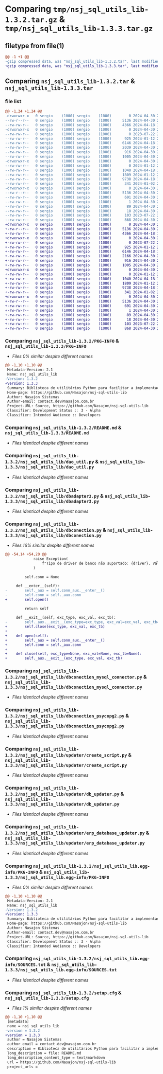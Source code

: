 # Comparing `tmp/nsj_sql_utils_lib-1.3.2.tar.gz` & `tmp/nsj_sql_utils_lib-1.3.3.tar.gz`

## filetype from file(1)

```diff
@@ -1 +1 @@
-gzip compressed data, was "nsj_sql_utils_lib-1.3.2.tar", last modified: Tue Apr 30 22:52:45 2024, max compression
+gzip compressed data, was "nsj_sql_utils_lib-1.3.3.tar", last modified: Tue Apr 30 22:58:11 2024, max compression
```

## Comparing `nsj_sql_utils_lib-1.3.2.tar` & `nsj_sql_utils_lib-1.3.3.tar`

### file list

```diff
@@ -1,24 +1,24 @@
-drwxrwxr-x   0 sergio    (1000) sergio    (1000)        0 2024-04-30 22:52:45.801759 nsj_sql_utils_lib-1.3.2/
--rw-r--r--   0 sergio    (1000) sergio    (1000)     5136 2024-04-30 22:52:45.801759 nsj_sql_utils_lib-1.3.2/PKG-INFO
--rw-rw-r--   0 sergio    (1000) sergio    (1000)     4366 2024-04-18 17:44:27.000000 nsj_sql_utils_lib-1.3.2/README.md
-drwxrwxr-x   0 sergio    (1000) sergio    (1000)        0 2024-04-30 22:52:45.801759 nsj_sql_utils_lib-1.3.2/nsj_sql_utils_lib/
--rw-rw-r--   0 sergio    (1000) sergio    (1000)        0 2023-07-22 21:56:47.000000 nsj_sql_utils_lib-1.3.2/nsj_sql_utils_lib/__init__.py
--rw-rw-r--   0 sergio    (1000) sergio    (1000)      925 2024-01-12 20:44:34.000000 nsj_sql_utils_lib-1.3.2/nsj_sql_utils_lib/dao_util.py
--rw-rw-r--   0 sergio    (1000) sergio    (1000)     6146 2024-04-18 18:01:51.000000 nsj_sql_utils_lib-1.3.2/nsj_sql_utils_lib/dbadapter3.py
--rw-rw-r--   0 sergio    (1000) sergio    (1000)     2039 2024-04-30 22:48:22.000000 nsj_sql_utils_lib-1.3.2/nsj_sql_utils_lib/dbconection.py
--rw-rw-r--   0 sergio    (1000) sergio    (1000)      916 2024-04-30 22:23:54.000000 nsj_sql_utils_lib-1.3.2/nsj_sql_utils_lib/dbconection_mysql_connector.py
--rw-rw-r--   0 sergio    (1000) sergio    (1000)     1005 2024-04-30 22:30:45.000000 nsj_sql_utils_lib-1.3.2/nsj_sql_utils_lib/dbconection_psycopg2.py
-drwxrwxr-x   0 sergio    (1000) sergio    (1000)        0 2024-04-30 22:52:45.801759 nsj_sql_utils_lib-1.3.2/nsj_sql_utils_lib/updater/
--rw-rw-r--   0 sergio    (1000) sergio    (1000)        0 2024-01-12 20:44:34.000000 nsj_sql_utils_lib-1.3.2/nsj_sql_utils_lib/updater/__init__.py
--rw-rw-r--   0 sergio    (1000) sergio    (1000)     1040 2024-04-18 17:44:27.000000 nsj_sql_utils_lib-1.3.2/nsj_sql_utils_lib/updater/create_script.py
--rw-rw-r--   0 sergio    (1000) sergio    (1000)     1809 2024-01-12 20:44:34.000000 nsj_sql_utils_lib-1.3.2/nsj_sql_utils_lib/updater/db_updater.py
--rw-rw-r--   0 sergio    (1000) sergio    (1000)     9738 2024-04-18 17:44:27.000000 nsj_sql_utils_lib-1.3.2/nsj_sql_utils_lib/updater/erp_database_updater.py
--rw-rw-r--   0 sergio    (1000) sergio    (1000)      341 2024-01-02 22:09:17.000000 nsj_sql_utils_lib-1.3.2/nsj_sql_utils_lib/updater/vars.py
-drwxrwxr-x   0 sergio    (1000) sergio    (1000)        0 2024-04-30 22:52:45.801759 nsj_sql_utils_lib-1.3.2/nsj_sql_utils_lib.egg-info/
--rw-r--r--   0 sergio    (1000) sergio    (1000)     5136 2024-04-30 22:52:45.000000 nsj_sql_utils_lib-1.3.2/nsj_sql_utils_lib.egg-info/PKG-INFO
--rw-rw-r--   0 sergio    (1000) sergio    (1000)      691 2024-04-30 22:52:45.000000 nsj_sql_utils_lib-1.3.2/nsj_sql_utils_lib.egg-info/SOURCES.txt
--rw-rw-r--   0 sergio    (1000) sergio    (1000)        1 2024-04-30 22:52:45.000000 nsj_sql_utils_lib-1.3.2/nsj_sql_utils_lib.egg-info/dependency_links.txt
--rw-rw-r--   0 sergio    (1000) sergio    (1000)       89 2024-04-30 22:52:45.000000 nsj_sql_utils_lib-1.3.2/nsj_sql_utils_lib.egg-info/requires.txt
--rw-rw-r--   0 sergio    (1000) sergio    (1000)       18 2024-04-30 22:52:45.000000 nsj_sql_utils_lib-1.3.2/nsj_sql_utils_lib.egg-info/top_level.txt
--rw-rw-r--   0 sergio    (1000) sergio    (1000)      103 2023-07-22 22:03:17.000000 nsj_sql_utils_lib-1.3.2/pyproject.toml
--rw-rw-r--   0 sergio    (1000) sergio    (1000)      868 2024-04-30 22:52:45.801759 nsj_sql_utils_lib-1.3.2/setup.cfg
+drwxrwxr-x   0 sergio    (1000) sergio    (1000)        0 2024-04-30 22:58:11.064800 nsj_sql_utils_lib-1.3.3/
+-rw-r--r--   0 sergio    (1000) sergio    (1000)     5136 2024-04-30 22:58:11.064800 nsj_sql_utils_lib-1.3.3/PKG-INFO
+-rw-rw-r--   0 sergio    (1000) sergio    (1000)     4366 2024-04-18 17:44:27.000000 nsj_sql_utils_lib-1.3.3/README.md
+drwxrwxr-x   0 sergio    (1000) sergio    (1000)        0 2024-04-30 22:58:11.064800 nsj_sql_utils_lib-1.3.3/nsj_sql_utils_lib/
+-rw-rw-r--   0 sergio    (1000) sergio    (1000)        0 2023-07-22 21:56:47.000000 nsj_sql_utils_lib-1.3.3/nsj_sql_utils_lib/__init__.py
+-rw-rw-r--   0 sergio    (1000) sergio    (1000)      925 2024-01-12 20:44:34.000000 nsj_sql_utils_lib-1.3.3/nsj_sql_utils_lib/dao_util.py
+-rw-rw-r--   0 sergio    (1000) sergio    (1000)     6146 2024-04-18 18:01:51.000000 nsj_sql_utils_lib-1.3.3/nsj_sql_utils_lib/dbadapter3.py
+-rw-rw-r--   0 sergio    (1000) sergio    (1000)     2166 2024-04-30 22:57:24.000000 nsj_sql_utils_lib-1.3.3/nsj_sql_utils_lib/dbconection.py
+-rw-rw-r--   0 sergio    (1000) sergio    (1000)      916 2024-04-30 22:23:54.000000 nsj_sql_utils_lib-1.3.3/nsj_sql_utils_lib/dbconection_mysql_connector.py
+-rw-rw-r--   0 sergio    (1000) sergio    (1000)     1005 2024-04-30 22:30:45.000000 nsj_sql_utils_lib-1.3.3/nsj_sql_utils_lib/dbconection_psycopg2.py
+drwxrwxr-x   0 sergio    (1000) sergio    (1000)        0 2024-04-30 22:58:11.064800 nsj_sql_utils_lib-1.3.3/nsj_sql_utils_lib/updater/
+-rw-rw-r--   0 sergio    (1000) sergio    (1000)        0 2024-01-12 20:44:34.000000 nsj_sql_utils_lib-1.3.3/nsj_sql_utils_lib/updater/__init__.py
+-rw-rw-r--   0 sergio    (1000) sergio    (1000)     1040 2024-04-18 17:44:27.000000 nsj_sql_utils_lib-1.3.3/nsj_sql_utils_lib/updater/create_script.py
+-rw-rw-r--   0 sergio    (1000) sergio    (1000)     1809 2024-01-12 20:44:34.000000 nsj_sql_utils_lib-1.3.3/nsj_sql_utils_lib/updater/db_updater.py
+-rw-rw-r--   0 sergio    (1000) sergio    (1000)     9738 2024-04-18 17:44:27.000000 nsj_sql_utils_lib-1.3.3/nsj_sql_utils_lib/updater/erp_database_updater.py
+-rw-rw-r--   0 sergio    (1000) sergio    (1000)      341 2024-01-02 22:09:17.000000 nsj_sql_utils_lib-1.3.3/nsj_sql_utils_lib/updater/vars.py
+drwxrwxr-x   0 sergio    (1000) sergio    (1000)        0 2024-04-30 22:58:11.064800 nsj_sql_utils_lib-1.3.3/nsj_sql_utils_lib.egg-info/
+-rw-r--r--   0 sergio    (1000) sergio    (1000)     5136 2024-04-30 22:58:11.000000 nsj_sql_utils_lib-1.3.3/nsj_sql_utils_lib.egg-info/PKG-INFO
+-rw-rw-r--   0 sergio    (1000) sergio    (1000)      691 2024-04-30 22:58:11.000000 nsj_sql_utils_lib-1.3.3/nsj_sql_utils_lib.egg-info/SOURCES.txt
+-rw-rw-r--   0 sergio    (1000) sergio    (1000)        1 2024-04-30 22:58:11.000000 nsj_sql_utils_lib-1.3.3/nsj_sql_utils_lib.egg-info/dependency_links.txt
+-rw-rw-r--   0 sergio    (1000) sergio    (1000)       89 2024-04-30 22:58:11.000000 nsj_sql_utils_lib-1.3.3/nsj_sql_utils_lib.egg-info/requires.txt
+-rw-rw-r--   0 sergio    (1000) sergio    (1000)       18 2024-04-30 22:58:11.000000 nsj_sql_utils_lib-1.3.3/nsj_sql_utils_lib.egg-info/top_level.txt
+-rw-rw-r--   0 sergio    (1000) sergio    (1000)      103 2023-07-22 22:03:17.000000 nsj_sql_utils_lib-1.3.3/pyproject.toml
+-rw-rw-r--   0 sergio    (1000) sergio    (1000)      868 2024-04-30 22:58:11.064800 nsj_sql_utils_lib-1.3.3/setup.cfg
```

### Comparing `nsj_sql_utils_lib-1.3.2/PKG-INFO` & `nsj_sql_utils_lib-1.3.3/PKG-INFO`

 * *Files 0% similar despite different names*

```diff
@@ -1,10 +1,10 @@
 Metadata-Version: 2.1
 Name: nsj_sql_utils_lib
-Version: 1.3.2
+Version: 1.3.3
 Summary: Biblioteca de utilitários Python para facilitar a implementação de sistemas com acesso a banco de dados.
 Home-page: https://github.com/Nasajon/nsj-sql-utils-lib
 Author: Nasajon Sistemas
 Author-email: contact.dev@nasajon.com.br
 Project-URL: Source, https://github.com/Nasajon/nsj-sql-utils-lib
 Classifier: Development Status :: 3 - Alpha
 Classifier: Intended Audience :: Developers
```

### Comparing `nsj_sql_utils_lib-1.3.2/README.md` & `nsj_sql_utils_lib-1.3.3/README.md`

 * *Files identical despite different names*

### Comparing `nsj_sql_utils_lib-1.3.2/nsj_sql_utils_lib/dao_util.py` & `nsj_sql_utils_lib-1.3.3/nsj_sql_utils_lib/dao_util.py`

 * *Files identical despite different names*

### Comparing `nsj_sql_utils_lib-1.3.2/nsj_sql_utils_lib/dbadapter3.py` & `nsj_sql_utils_lib-1.3.3/nsj_sql_utils_lib/dbadapter3.py`

 * *Files identical despite different names*

### Comparing `nsj_sql_utils_lib-1.3.2/nsj_sql_utils_lib/dbconection.py` & `nsj_sql_utils_lib-1.3.3/nsj_sql_utils_lib/dbconection.py`

 * *Files 16% similar despite different names*

```diff
@@ -54,14 +54,20 @@
             raise Exception(
                 f"Tipo de driver de banco não suportado: {driver}. Válidos: {', '.join([d.name for d in DBConnectionDriver])}"
             )
 
         self.conn = None
 
     def __enter__(self):
-        self._aux = self.conn_aux.__enter__()
-        self.conn = self._aux.conn
+        self.open()
 
         return self
 
     def __exit__(self, exc_type, exc_val, exc_tb):
-        self._aux.__exit__(exc_type=exc_type, exc_val=exc_val, exc_tb=exc_tb)
+        self.close(exc_type, exc_val, exc_tb)
+
+    def open(self):
+        self._aux = self.conn_aux.__enter__()
+        self.conn = self._aux.conn
+
+    def close(self, exc_type=None, exc_val=None, exc_tb=None):
+        self._aux.__exit__(exc_type, exc_val, exc_tb)
```

### Comparing `nsj_sql_utils_lib-1.3.2/nsj_sql_utils_lib/dbconection_mysql_connector.py` & `nsj_sql_utils_lib-1.3.3/nsj_sql_utils_lib/dbconection_mysql_connector.py`

 * *Files identical despite different names*

### Comparing `nsj_sql_utils_lib-1.3.2/nsj_sql_utils_lib/dbconection_psycopg2.py` & `nsj_sql_utils_lib-1.3.3/nsj_sql_utils_lib/dbconection_psycopg2.py`

 * *Files identical despite different names*

### Comparing `nsj_sql_utils_lib-1.3.2/nsj_sql_utils_lib/updater/create_script.py` & `nsj_sql_utils_lib-1.3.3/nsj_sql_utils_lib/updater/create_script.py`

 * *Files identical despite different names*

### Comparing `nsj_sql_utils_lib-1.3.2/nsj_sql_utils_lib/updater/db_updater.py` & `nsj_sql_utils_lib-1.3.3/nsj_sql_utils_lib/updater/db_updater.py`

 * *Files identical despite different names*

### Comparing `nsj_sql_utils_lib-1.3.2/nsj_sql_utils_lib/updater/erp_database_updater.py` & `nsj_sql_utils_lib-1.3.3/nsj_sql_utils_lib/updater/erp_database_updater.py`

 * *Files identical despite different names*

### Comparing `nsj_sql_utils_lib-1.3.2/nsj_sql_utils_lib.egg-info/PKG-INFO` & `nsj_sql_utils_lib-1.3.3/nsj_sql_utils_lib.egg-info/PKG-INFO`

 * *Files 0% similar despite different names*

```diff
@@ -1,10 +1,10 @@
 Metadata-Version: 2.1
 Name: nsj_sql_utils_lib
-Version: 1.3.2
+Version: 1.3.3
 Summary: Biblioteca de utilitários Python para facilitar a implementação de sistemas com acesso a banco de dados.
 Home-page: https://github.com/Nasajon/nsj-sql-utils-lib
 Author: Nasajon Sistemas
 Author-email: contact.dev@nasajon.com.br
 Project-URL: Source, https://github.com/Nasajon/nsj-sql-utils-lib
 Classifier: Development Status :: 3 - Alpha
 Classifier: Intended Audience :: Developers
```

### Comparing `nsj_sql_utils_lib-1.3.2/nsj_sql_utils_lib.egg-info/SOURCES.txt` & `nsj_sql_utils_lib-1.3.3/nsj_sql_utils_lib.egg-info/SOURCES.txt`

 * *Files identical despite different names*

### Comparing `nsj_sql_utils_lib-1.3.2/setup.cfg` & `nsj_sql_utils_lib-1.3.3/setup.cfg`

 * *Files 1% similar despite different names*

```diff
@@ -1,10 +1,10 @@
 [metadata]
 name = nsj_sql_utils_lib
-version = 1.3.2
+version = 1.3.3
 author = Nasajon Sistemas
 author_email = contact.dev@nasajon.com.br
 description = Biblioteca de utilitários Python para facilitar a implementação de sistemas com acesso a banco de dados.
 long_description = file: README.md
 long_description_content_type = text/markdown
 url = https://github.com/Nasajon/nsj-sql-utils-lib
 project_urls =
```

